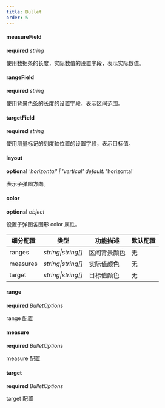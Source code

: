 ```yaml
---
title: Bullet
order: 5
---
```


#### measureField 

<description>**required** _string_</description>

使用数据条的长度，实际数值的设置字段，表示实际数值。

#### rangeField 

<description>**required** _string_</description>

使用背景色条的长度的设置字段，表示区间范围。

#### targetField 

<description>**required** _string_</description>

使用测量标记的刻度轴位置的设置字段，表示目标值。

#### layout

<description>**optional** _'horizontal' | 'vertical'_ _default:_ 'horizontal'</description>

表示子弹图方向。


#### color 

<description>**optional** _object_</description>

设置子弹图各图形 color 属性。

| 细分配置 | 类型        | 功能描述     | 默认配置 |
| -------- | ----------- | ------------ | -------- |
| ranges    | _string\|string[]_ | 区间背景颜色 | 无       |
| measures  | _string\|string[]_ | 实际值颜色   | 无       |
| target   | _string\|string[]_ | 目标值颜色   | 无       |


#### range 

<description>**required** _BulletOptions_</description>

range 配置

#### measure 

<description>**required** _BulletOptions_</description>

measure 配置


#### target 

<description>**required** _BulletOptions_</description>

target 配置

